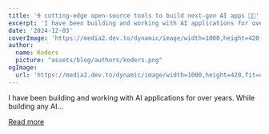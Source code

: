 ```yaml
---
title: '9 cutting-edge open-source tools to build next-gen AI apps 🔮💡'
excerpt: 'I have been building and working with AI applications for over years. While building any AI...'
date: '2024-12-03'
coverImage: 'https://media2.dev.to/dynamic/image/width=1000,height=420,fit=cover,gravity=auto,format=auto/https%3A%2F%2Fdev-to-uploads.s3.amazonaws.com%2Fuploads%2Farticles%2Fjhhzmo5xoyp07i6ql150.png'
author:
  name: Koders
  picture: "assets/blog/authors/koders.png"
ogImage:
  url: 'https://media2.dev.to/dynamic/image/width=1000,height=420,fit=cover,gravity=auto,format=auto/https%3A%2F%2Fdev-to-uploads.s3.amazonaws.com%2Fuploads%2Farticles%2Fjhhzmo5xoyp07i6ql150.png'
---
```


I have been building and working with AI applications for over years. While building any AI...

[Read more](https://dev.to/composiodev/9-cutting-edge-open-source-tools-to-build-next-gen-ai-apps-1mho)
